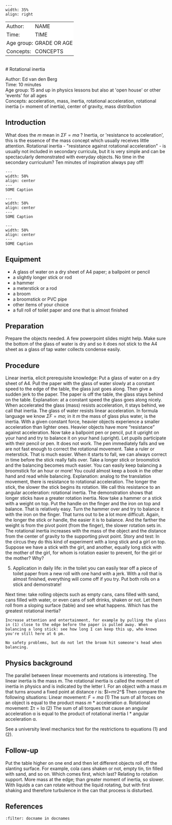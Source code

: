 

<div style="clear: both;">

```{figure} ../../figures/busy.png
---
width: 35%
align: right
```

</div>

<table style="width: 100%; border-collapse: collapse; border: none;">
    <tr style="background-color: white;"> 
        <td style="text-align: left; padding: 3px; border: none;">Author:</td>
        <td style="text-align: left; padding: 3px; border: none;">NAME</td>
    </tr>
    <tr style="background-color: white;">
        <td style="text-align: left; padding: 3px; border: none;">Time:</td>
        <td style="text-align: left; padding: 3px; border: none;">TIME</td>
    </tr>
    <tr style="background-color: white;">
        <td style="text-align: left; padding: 3px; border: none;">Age group:</td>
        <td style="text-align: left; padding: 3px; border: none;">GRADE OR AGE</td>
    </tr>
    <tr style="background-color: white;">
        <td style="text-align: left; padding: 3px; border: none;">Concepts:</td>
        <td style="text-align: left; padding: 3px; border: none;">CONCEPTS</td>
    </tr>
</table><br>
# Rotational inertia


Author:     Ed van den Berg\
Time:	  	  10 minutes\
Age group:	15 and up in physics lessons but also at 'open house' or other 'events' for all ages\
Concepts:	  acceleration, mass, inertia, rotational acceleration, rotational inertia (= moment of inertia), center of gravity, mass distribution

## Introduction
What does the $m$ mean in $\Sigma F=ma$ ? Inertia, or 'resistance to acceleration', this is the essence of the mass concept which usually receives little attention. Rotational inertia - "resistance against rotational acceleration" - is usually not included in secondary curricula, but it is very simple and can be spectacularly demonstrated with everyday objects. No time in the secondary curriculum? Ten minutes of inspiration always pay off!

```{figure} demo12_figure1.jpg
---
width: 50%
align: center
---
SOME Caption
```

```{figure} demo12_figure2.jpg
---
width: 50%
align: center
---
SOME Caption
```

```{figure} demo12_figure3.jpg
---
width: 50%
align: center
---
SOME Caption
```
## Equipment
* A glass of water on a dry sheet of A4 paper; a ballpoint or pencil
* a slightly longer stick or rod
* a hammer
* a meterstick or a rod
* a broom
* a broomstick or PVC pipe
* other items of your choice
* a full roll of toilet paper and one that is almost finished

## Preparation
Prepare the objects needed. A few powerpoint slides might help. Make sure the bottom of the glass of water is dry and so it does not stick to the A4 sheet as a glass of tap water collects condense easily.

## Procedure
Linear inertia, elicit prerequisite knowledge: Put a glass of water on a dry sheet of A4. Pull the paper with the glass of water slowly at a constant speed to the edge of the table, the glass just goes along. Then give a sudden jerk to the paper. The paper is off the table, the glass stays behind on the table. Explanation: at a constant speed the glass goes along nicely. When accelerated the glass (mass) resists acceleration, it stays behind, we call that inertia. The glass of water resists linear acceleration. In formula language we know $\Sigma F=ma$; in it $m$ the mass of glass plus water, is the inertia. With a given constant force, heavier objects experience a smaller acceleration than lighter ones. Heavier objects have more “resistance” against acceleration.
Now take a ballpoint pen or pencil, put it upright on your hand and try to balance it on your hand (upright). Let pupils participate with their pencil or pen. It does not work. The pen immediately falls and we are not fast enough to correct the rotational movement. Take a ruler or meterstick. That is much easier. When it starts to fall, we can always correct in time before the stick really falls over. Take a longer stick or broomstick and the balancing becomes much easier. You can easily keep balancing a broomstick for an hour or more! You could almost keep a book in the other hand and read while balancing. Explanation: analog to the translation movement, there is resistance to rotational acceleration. The longer the stick, the slower the stick begins its rotation. We call this resistance to an angular acceleration: rotational inertia. The demonstration shows that longer sticks have a greater rotation inertia.
Now take a hammer or a stick with a weight on top. Put the handle on the finger and the iron on top and balance. That is relatively easy. Turn the hammer over and try to balance it with the iron on the finger. That turns out to be a lot more difficult. Again, the longer the stick or handle, the easier it is to balance. And the farther the weight is from the pivot point (from the finger), the slower rotation sets in. The rotational inertia increases with the mass of the object and the distance from the center of gravity to the supporting pivot point.
Story and test: In the circus they do this kind of experiment with a long stick and a girl on top. Suppose we have a stick with the girl, and another, equally long stick with the mother of the girl, for whom is rotation easier to prevent, for the girl or the mother? Why? 
  
5.	Application in daily life: in the toilet you can easily tear off a piece of toilet paper from a new roll with one hand with a jerk. With a roll that is almost finished, everything will come off if you try. Put both rolls on a stick and demonstrate!

Next time: take rolling objects such as empty cans, cans filled with sand, cans filled with water, or even cans of soft drinks, shaken or not. Let them roll from a sloping surface (table) and see what happens. Which has the greatest rotational inertia?

```{tip}
Increase attention and entertainment, for example by pulling the glass in (1) close to the edge before the paper is pulled away. When balancing a long stick: see how long I can keep this up, who knows you're still here at 6 pm.
```

```{warning}
No safety problems, but do not let the broom hit someone's head when balancing.
```

## Physics background
The parallel between linear movements and rotations is interesting. The linear inertia is the mass m. The rotational inertia is called the moment of inertia in physics and is indicated by the letter I. For an object with a mass $m$ that turns around a fixed point at distance $r$ is: $I=mr2^$
Then compare the following situations:
Linear movement:     $F = ma$	(1)
The sum of all forces on an object is equal to the product mass $m$ * acceleration $a$.
Rotational movement:  Στ = Iα  	(2)
The sum of all torques that cause an angular acceleration α is equal to the product of rotational inertia I * angular acceleration α.

See a university level mechanics text for the restrictions to equations (1) and (2).

## Follow-up
Put the table higher on one end and then let different objects roll off the slanting surface. For example, cola cans shaken or not, empty tin, tin filled with sand, and so on. Which comes first, which last? Relating to rotation support. More mass at the edge; than greater moment of inertia, so slower. With liquids a can can rotate without the liquid rotating, but with first shaking and therefore turbulence in the can that process is disturbed.

## References
```{bibliography}
:filter: docname in docnames
```
